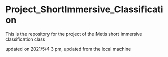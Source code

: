 # Project_ShortImmersive_Classification

This is the repository for the project of the Metis short immersive classification class

updated on 2021/5/4 3 pm, updated from the local machine
